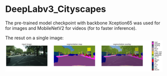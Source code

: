 # DeepLabv3_Cityscapes
The pre-trained model checkpoint with backbone Xception65 was used for for images and  MobileNetV2 for videos (for to faster inference).

The resut on a single image:
![alt text](https://github.com/Romulan12/DeepLabv3_Cityscapes/blob/master/segmentation_results.png?raw=true)
